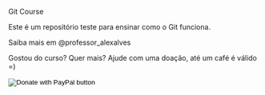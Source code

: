 Git Course

Este é um repositório teste para ensinar como o Git funciona.

Saiba mais em @professor_alexalves

Gostou do curso? Quer mais? Ajude com uma doação, até um café é válido =)

<form action="https://www.paypal.com/cgi-bin/webscr" method="post" target="_top">
<input type="hidden" name="cmd" value="_donations" />
<input type="hidden" name="business" value="A5DQXRESZQFZG" />
<input type="hidden" name="currency_code" value="BRL" />
<input type="image" src="https://www.paypalobjects.com/pt_BR/BR/i/btn/btn_donateCC_LG.gif" border="0" name="submit" title="PayPal - The safer, easier way to pay online!" alt="Donate with PayPal button" />
<img alt="" border="0" src="https://www.paypal.com/pt_BR/i/scr/pixel.gif" width="1" height="1" />
</form>